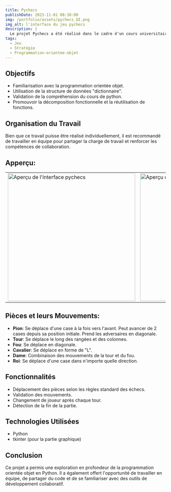 ```yaml
---
title: Pychecs
publishDate: 2023-11-01 08:38:00
img: /portfolio/assets/pychecs_UI.png
img_alt: l'interface du jeu pychecs
description: |
  Le projet Pychecs a été réalisé dans le cadre d'un cours universitaire avec un coéquipier. Le jeu offre la possibilité de jouer aux échecs directement à travers le terminal.
tags:
  - Jeu
  - Stratégie
  - Programmation-orientee-objet
---
```

## Objectifs

- Familiarisation avec la programmation orientée objet.
- Utilisation de la structure de données "dictionnaire".
- Validation de la compréhension du cours de python.
- Promouvoir la décomposition fonctionnelle et la réutilisation de fonctions.

## Organisation du Travail

Bien que ce travail puisse être réalisé individuellement, il est recommandé de travailler en équipe pour partager la charge de travail et renforcer les compétences de collaboration.

## Apperçu:
<!-- ![Aperçu de l'interface](/assets/pychecs_UI.png) ![Aperçu du terminal](/assets/Pychecs_terminal.png) -->
<style>
    .chess-images img {
        height: 400px;  
        width: auto;
        display: block;
    }
</style>
<table>
  <tr class="chess-images">
    <td>
      <img src="/portfolio/assets/pychecs_UI.png" alt="Aperçu de l'interface pychecs" width="100%"/>
    </td>
    <td>
      <img src="/portfolio/assets/Pychecs_terminal.png" alt="Aperçu du terminal" width="100%"/>
    </td>
  </tr>
</table>

## Pièces et leurs Mouvements:
- **Pion**: Se déplace d'une case à la fois vers l'avant. Peut avancer de 2 cases depuis sa position initiale. Prend les adversaires en diagonale.
- **Tour**: Se déplace le long des rangées et des colonnes.
- **Fou**: Se déplace en diagonale.
- **Cavalier**: Se déplace en forme de "L".
- **Dame**: Combinaison des mouvements de la tour et du fou.
- **Roi**: Se déplace d'une case dans n'importe quelle direction.

## Fonctionnalités
- Déplacement des pièces selon les règles standard des échecs.
- Validation des mouvements.
- Changement de joueur après chaque tour.
- Détection de la fin de la partie.

## Technologies Utilisées
- Python
- tkinter (pour la partie graphique)

## Conclusion
Ce projet a permis une exploration en profondeur de la programmation orientée objet en Python. Il a également offert l'opportunité de travailler en équipe, de partager du code et de se familiariser avec des outils de développement collaboratif.